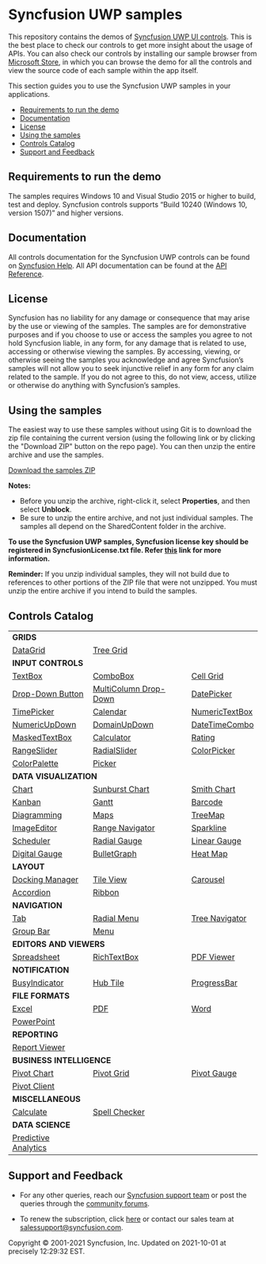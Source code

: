 # Syncfusion UWP samples 

This repository contains the demos of [Syncfusion UWP UI controls](https://www.syncfusion.com/products/uwp?utm_source=github&utm_medium=listing). This is the best place to check our controls to get more insight about the usage of APIs. You can also check our controls by installing our sample browser from [Microsoft Store](https://www.microsoft.com/en-us/p/syncfusion-essential-studio-for-uwp/9nblggh5wngv), in which you can browse the demo for all the controls and view the source code of each sample within the app itself. 

This section guides you to use the Syncfusion UWP samples in your applications.

* [Requirements to run the demo](#requirements-to-run-the-demo)
* [Documentation](#documentation)
* [License](#license)
* [Using the samples](#using-the-samples)
* [Controls Catalog](#controls-catalog)
* [Support and Feedback](#support-and-feedback)

## <a name="requirements-to-run-the-demo"></a>Requirements to run the demo ##

The samples requires Windows 10 and Visual Studio 2015 or higher to build, test and deploy. Syncfusion controls supports “Build 10240 (Windows 10, version 1507)” and higher versions.  

## <a name="documentation"></a>Documentation ##

All controls documentation for the Syncfusion UWP controls can be found on [Syncfusion Help](https://help.syncfusion.com/uwp/overview?utm_source=github&utm_medium=listing). All API documentation can be found at the [API Reference](https://help.syncfusion.com/cr/uwp?utm_source=github&utm_medium=listing).

## <a name="license"></a>License ##

Syncfusion has no liability for any damage or consequence that may arise by the use or viewing of the samples. The samples are for demonstrative purposes and if you choose to use or access the samples you agree to not hold Syncfusion liable, in any form, for any damage that is related to use, accessing or otherwise viewing the samples. By accessing, viewing, or otherwise seeing the samples you acknowledge and agree Syncfusion’s samples will not allow you to seek injunctive relief in any form for any claim related to the sample. If you do not agree to this, do not view, access, utilize or otherwise do anything with Syncfusion’s samples.

## <a name="using-the-samples"></a>Using the samples ##

The easiest way to use these samples without using Git is to download the zip file containing the current version (using the following link or by clicking the "Download ZIP" button on the repo page). You can then unzip the entire archive and use the samples.

   [Download the samples ZIP](../../archive/master.zip)

   **Notes:** 
   * Before you unzip the archive, right-click it, select **Properties**, and then select **Unblock**.
   * Be sure to unzip the entire archive, and not just individual samples. The samples all depend on the SharedContent folder in the archive.  

**To use the Syncfusion UWP samples, Syncfusion license key should be registered in SyncfusionLicense.txt file. Refer [this](https://www.syncfusion.com/kb/9002?utm_source=github&utm_medium=listing) link for more information.**



**Reminder:** If you unzip individual samples, they will not build due to references to other portions of the ZIP file that were not unzipped. You must unzip the entire archive if you intend to build the samples.


## <a name="controls-catalog"></a>Controls Catalog ## 

<table>
  <tr>
    <td colspan="3" rowspan="1">
    <b>GRIDS<b>
    </td>
</tr>    
<tr>
<td>
<a href="SfDataGrid">DataGrid</a>
</td>
<td>
<a href="SfTreeGrid">Tree Grid</a>
</td>
<td/>
</tr>

<tr>
    <td colspan="3" rowspan="1">
    <b>INPUT CONTROLS<b>
    </td>
</tr>
<tr>
<td>
<a href="Editor/Editors/Controls/TextEdit">TextBox</a>
</td>
<td>
<a href="Editor/Editors/Controls/ComboBox">ComboBox</a>
</td>
<td>
<a href="SfCellGrid">Cell Grid</a>
</td>
</tr>
  <tr>
  <td>
<a href="Editor/Editors/Controls/DropDownDemo.xaml">Drop-Down Button</a>
</td>
  <td>
<a href="SfDataGrid/Tutorials">MultiColumn Drop-Down</a>
</td>
<td>
<a href="Editor/DateTimePickers">DatePicker</a>
</td>


</tr>
   <tr>
   <td>
<a href="Editor/DateTimePickers">TimePicker</a>
</td>
<td>
<a href="Editor/Calendar">Calendar</a>
</td>
   <td>
<a href="Editor/Editors/Controls/NumericTextEdit">NumericTextBox</a>
</td>

  </tr>
   <tr>
   <td>
  <a href="Editor/Editors/Controls/NumericUpDown">NumericUpDown</a>
</td>
<td>
<a href="Editor/Editors/Controls/DomainUpDown">DomainUpDown</a>
</td>
<td>
<a href="Editor/DateTimePickers">DateTimeCombo</a>
</td>
</tr>
  <tr>
  <td>
<a href="Editor/Editors/Controls/MaskedEdit">MaskedTextBox</a>
</td>
<td>
<a href="Editor/Editors/Controls/CalculatorSample.xaml">Calculator</a>
</td>
<td>
  <a href="Editor/Editors/Controls/RatingControl">Rating</a>
</td>

  </tr>
  <tr>
  <td>
<a href="Editor/Editors/Controls/RangeSlider.xaml">RangeSlider</a>
</td>
  <td>
<a href="Navigation/RadialMenu">RadialSlider</a>
</td>

<td>
<a href="Editor/ColorPickers/View">ColorPicker</a>
</td>
  </tr>
  <tr>
  <td>
<a href="Editor/ColorPickers/View/ColorPaletteView.xaml">ColorPalette</a>
</td>
<td>
  <a href="Editor/Picker">Picker</a>
  </td>
  <td/>
  </tr>


<tr>
    <td colspan="3" rowspan="1">
    <b>DATA VISUALIZATION<b>
    </td>
</tr>   
      <tr>
<td>
<a href="SfChart">Chart</a>
</td>
<td>
<a href="SfSunburstChart">Sunburst Chart</a>
</td>
<td>
<a href="SfSmithChart">Smith Chart</a>
</td>

</tr>
  <tr>
  <td>
<a href="SfKanban">Kanban</a>
</td>

  <td>
<a href="SfGantt">Gantt</a>
</td>
<td>
<a href="Barcode">Barcode</a>
</td>


</tr>
  <tr>
  <td>
<a href="Diagram">Diagramming</a>
</td>
<td>
<a href="MapControl">Maps</a> 
</td>
  <td>
<a href="TreeMap">TreeMap</a>
</td>


</tr>
   <tr>
   <td>
<a href="ImageEditor">ImageEditor</a>
</td>
<td>
<a href="SfRangeNavigator">Range Navigator</a>
</td>
<td>
<a href="SfSparkline">Sparkline</a>
</td>
</tr>

<tr>
<td>
<a href="Schedule">Scheduler</a>
</td>
<td>
<a href="Gauge">Radial Gauge</a>
</td>
<td>
<a href="Gauge">Linear Gauge</a>
</td>
</tr>
<tr>
<td>
<a href="Gauge">Digital Gauge</a>
</td>
<td>
<a href="BulletGraph">BulletGraph</a>
</td>
<td>
<a href="HeatMap">Heat Map</a>
</td>
</tr>

<tr>
    <td colspan="3" rowspan="1">
    <b>LAYOUT<b>
    </td>
</tr> 
<tr>
<td>
<a href="Layout/Docking%20Manager">Docking Manager</a>
</td>
<td>
<a href="Layout/TileView">Tile View</a>
</td>
<td>
<a href="Layout/Carousel">Carousel</a>
</td>
</tr>
<tr>
<td>
<a href="Layout/Accordion">Accordion</a>
</td>
<td>
<a href="Layout/Ribbon">Ribbon</a>
</td>
<td/>
</tr>

<tr>
<td colspan="3" rowspan="1">
<b>NAVIGATION<b>
</td>
</tr>  

<tr>
<td>
<a href="Navigation/TabControl">Tab</a>
</td>
<td>
<a href="Navigation/RadialMenu">Radial Menu</a>
</td>
<td>
<a href="Navigation">Tree Navigator</a>
</td>
</tr>
<tr>
<td>
<a href="Navigation/GroupBar">Group Bar</a>
</td>
<td>
<a href="Navigation/Menu">Menu</a>
</td>
<td/>
</tr>

<tr>
 <td colspan="3" rowspan="1">
  <b>EDITORS AND VIEWERS<b>
 </td>
</tr>

<tr>
<td>
<a href="SfSpreadsheet">Spreadsheet</a>
</td>

<td>
<a href="RichTextEditor">RichTextBox</a>
</td>

<td>
<a href="PdfViewer">PDF Viewer</a>
</td>
</tr>

<tr>
 <td colspan="3" rowspan="1">
  <b>NOTIFICATION<b>
 </td>
</tr>
   
   <tr>
<td>
<a href="Navigation/BusyIndicator">BusyIndicator</a>
</td>
<td>
<a href="Navigation/HubTiles">Hub Tile</a>
</td>
<td>
<a href="Navigation/ProgressBar">ProgressBar</a>
</td>
</tr>

<tr>
    <td colspan="3" rowspan="1">
    <b>FILE FORMATS<b>
    </td>
</tr>  
<tr>
<td>
<a href="XlsIO">Excel</a>
</td>
<td>
<a href="PDF">PDF</a>
</td>
<td>
<a href="DocIO">Word</a>
</td>
</tr>
<tr>
<td>
<a href="Presentation">PowerPoint</a>
</td>
  <td/>
  <td/>
</tr>

<tr>
 <td colspan="3" rowspan="1">
  <b>REPORTING<b>
 </td>
</tr>
<tr>
<td>
<a href="ReportViewer">Report Viewer</a>
</td>
<td/>
<td/>
</tr>

<tr>
    <td colspan="3" rowspan="1">
    <b>BUSINESS INTELLIGENCE<b>
    </td>
</tr>   
      <tr>
<td>
<a href="PivotChart">Pivot Chart</a>
</td>
<td>
<a href="PivotGrid">Pivot Grid</a>
</td>
<td>
<a href="PivotGauge">Pivot Gauge</a>
</td>
</tr>
<tr>
<td>
<a href="PivotClient">Pivot Client</a>
</td>
<td/>
<td/>
</tr>
      
<tr>
 <td colspan="3" rowspan="1">
  <b>MISCELLANEOUS<b>
 </td>
</tr>
<tr>
<td>
<a href="Calculate">Calculate</a>
</td>
<td>
<a href="Editor/SpellChecker">Spell Checker</a>
</td>
<td/>
</tr>
   
<tr>
 <td colspan="3" rowspan="1">
  <b>DATA SCIENCE<b>
 </td>
</tr>
<tr>
<td>
<a href="PredictiveAnalytics">Predictive Analytics</a>
</td>
<td/>
<td/>
</tr>


</table>

## <a name="support-and-feedback"></a>Support and Feedback ##

* For any other queries, reach our [Syncfusion support team](https://www.syncfusion.com/support/directtrac/incidents/newincident?utm_source=github&utm_medium=listing) or post the queries through the [community forums](https://www.syncfusion.com/forums?utm_source=github&utm_medium=listing).

* To renew the subscription, click [here](https://www.syncfusion.com/sales/products?utm_source=github&utm_medium=listing) or contact our sales team at <salessupport@syncfusion.com>.
  
<p>Copyright © 2001-2021 Syncfusion, Inc. Updated on 2021-10-01 at precisely 12:29:32 EST.</p> 
